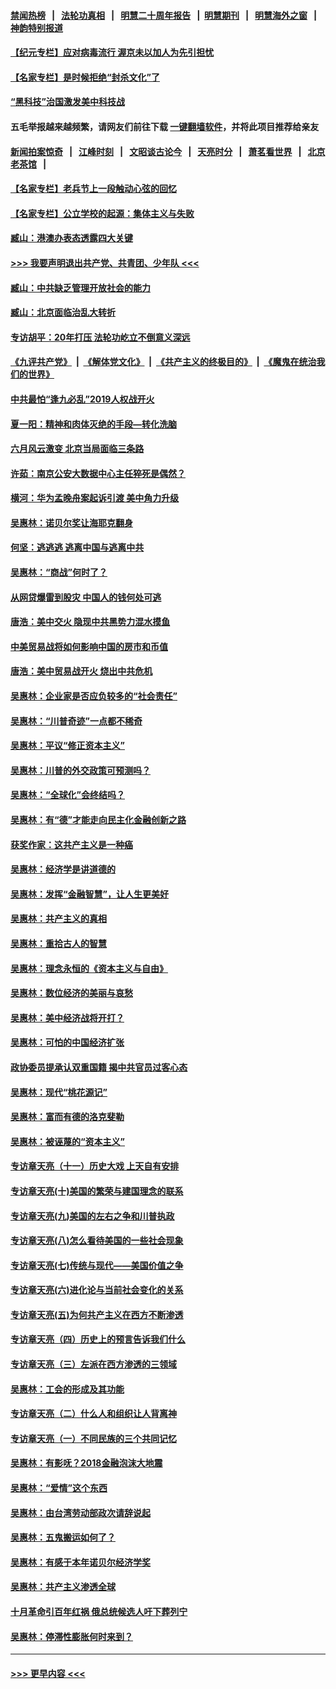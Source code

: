 #### [禁闻热榜](热点新闻.md?=0)  &nbsp;&nbsp;|&nbsp;&nbsp; [法轮功真相](https://github.com/gfw-breaker/truth/blob/master/README.md?=0) &nbsp;&nbsp;|&nbsp;&nbsp; [明慧二十周年报告](https://github.com/gfw-breaker/mh-reports/blob/master/README.md?=0) &nbsp;&nbsp;|&nbsp;&nbsp;[明慧期刊](https://github.com/gfw-breaker/mh-qikan) &nbsp;&nbsp;|&nbsp;&nbsp; [明慧海外之窗](https://github.com/gfw-breaker/mh-news/blob/master/README.md?=0) &nbsp;&nbsp;|&nbsp;&nbsp; [神韵特别报道](https://github.com/gfw-breaker/mh-news/blob/master/shenyun.md?=0)
#### [【纪元专栏】应对病毒流行 渥京未以加人为先引担忧](../pages/nsc423/n11875714.md?t=03051132) 
#### [【名家专栏】是时候拒绝“封杀文化”了](../pages/nsc423/n11814093.md?t=03051132) 
#### [“黑科技”治国激发美中科技战](../pages/nsc423/n11638056.md?t=03051132) 
#### 五毛举报越来越频繁，请网友们前往下载 [一键翻墙软件](https://github.com/gfw-breaker/ssr-accounts)，并将此项目推荐给亲友
#### [新闻拍案惊奇](https://github.com/gfw-breaker/banned-news/blob/master/pages/link4.md) &nbsp;&nbsp;|&nbsp;&nbsp; [江峰时刻](https://github.com/gfw-breaker/banned-news/blob/master/pages/link4.md) &nbsp;&nbsp;|&nbsp;&nbsp; [文昭谈古论今](https://github.com/gfw-breaker/banned-news/blob/master/pages/link4.md) &nbsp;&nbsp;|&nbsp;&nbsp; [天亮时分](https://github.com/gfw-breaker/banned-news/blob/master/pages/link4.md) &nbsp;&nbsp;|&nbsp;&nbsp; [萧茗看世界](https://github.com/gfw-breaker/banned-news/blob/master/pages/link4.md) &nbsp;&nbsp;|&nbsp;&nbsp; [北京老茶馆](https://github.com/gfw-breaker/banned-news/blob/master/pages/link4.md) &nbsp;&nbsp;|&nbsp;&nbsp; 
#### [【名家专栏】老兵节上一段触动心弦的回忆](../pages/nsc423/n11646016.md?t=03051132) 
#### [【名家专栏】公立学校的起源：集体主义与失败](../pages/nsc423/n11601833.md?t=03051132) 
#### [臧山：港澳办表态透露四大关键](../pages/nsc423/n11421628.md?t=03051132) 
#### [>>> 我要声明退出共产党、共青团、少年队 <<<](https://github.com/begood0513/goodnews/blob/master/quit/letter.md) 
#### [臧山：中共缺乏管理开放社会的能力](../pages/nsc423/n11407457.md?t=03051132) 
#### [臧山：北京面临治乱大转折](../pages/nsc423/n11406895.md?t=03051132) 
#### [专访胡平：20年打压 法轮功屹立不倒意义深远](../pages/nsc423/n11398800.md?t=03051132) 
#### [《九评共产党》](https://github.com/begood0513/9ping.md/blob/master/README.md) &nbsp;|&nbsp; [《解体党文化》](../../../../jtdwh.md/blob/master/README.md)  &nbsp;|&nbsp; [《共产主义的终极目的》](../../../../gczydzjmd.md/blob/master/README.md) &nbsp;|&nbsp; [《魔鬼在统治我们的世界》](../../../../mgztzwmdsj.md/blob/master/README.md) 
#### [中共最怕“逢九必乱”2019人权战开火](../pages/nsc423/n11385248.md?t=03051132) 
#### [夏一阳：精神和肉体灭绝的手段—转化洗脑](../pages/nsc423/n11368250.md?t=03051132) 
#### [六月风云激变 北京当局面临三条路](../pages/nsc423/n11313668.md?t=03051132) 
#### [许茹：南京公安大数据中心主任猝死是偶然？](../pages/nsc423/n11064744.md?t=03051132) 
#### [横河：华为孟晚舟案起诉引渡 美中角力升级](../pages/nsc423/n11027230.md?t=03051132) 
#### [吴惠林：诺贝尔奖让海耶克翻身](../pages/nsc423/n10890049.md?t=03051132) 
#### [何坚：逃逃逃 逃离中国与逃离中共](../pages/nsc423/n10592891.md?t=03051132) 
#### [吴惠林：“商战”何时了？](../pages/nsc423/n10573558.md?t=03051132) 
#### [从网贷爆雷到股灾 中国人的钱何处可逃](../pages/nsc423/n10572800.md?t=03051132) 
#### [唐浩：美中交火 隐现中共黑势力混水摸鱼](../pages/nsc423/n10544040.md?t=03051132) 
#### [中美贸易战将如何影响中国的房市和币值](../pages/nsc423/n10543697.md?t=03051132) 
#### [唐浩：美中贸易战开火 烧出中共危机](../pages/nsc423/n10540126.md?t=03051132) 
#### [吴惠林：企业家是否应负较多的“社会责任”](../pages/nsc423/n10535022.md?t=03051132) 
#### [吴惠林：“川普奇迹”一点都不稀奇](../pages/nsc423/n10512808.md?t=03051132) 
#### [吴惠林：平议“修正资本主义”](../pages/nsc423/n10495724.md?t=03051132) 
#### [吴惠林：川普的外交政策可预测吗？](../pages/nsc423/n10462387.md?t=03051132) 
#### [吴惠林：“全球化”会终结吗？](../pages/nsc423/n10452838.md?t=03051132) 
#### [吴惠林：有“德”才能走向民主化金融创新之路](../pages/nsc423/n10432292.md?t=03051132) 
#### [获奖作家：这共产主义是一种癌](../pages/nsc423/n10431541.md?t=03051132) 
#### [吴惠林：经济学是讲道德的](../pages/nsc423/n10398014.md?t=03051132) 
#### [吴惠林：发挥“金融智慧”，让人生更美好](../pages/nsc423/n10375019.md?t=03051132) 
#### [吴惠林：共产主义的真相](../pages/nsc423/n10351394.md?t=03051132) 
#### [吴惠林：重拾古人的智慧](../pages/nsc423/n10337691.md?t=03051132) 
#### [吴惠林：理念永恒的《资本主义与自由》](../pages/nsc423/n10316274.md?t=03051132) 
#### [吴惠林：数位经济的美丽与哀愁](../pages/nsc423/n10292946.md?t=03051132) 
#### [吴惠林：美中经济战将开打？](../pages/nsc423/n10258825.md?t=03051132) 
#### [吴惠林：可怕的中国经济扩张](../pages/nsc423/n10219147.md?t=03051132) 
#### [政协委员提承认双重国籍 揭中共官员过客心态](../pages/nsc423/n10208809.md?t=03051132) 
#### [吴惠林：现代“桃花源记”](../pages/nsc423/n10185234.md?t=03051132) 
#### [吴惠林：富而有德的洛克斐勒](../pages/nsc423/n10142264.md?t=03051132) 
#### [吴惠林：被诬蔑的“资本主义”](../pages/nsc423/n10124816.md?t=03051132) 
#### [专访章天亮（十一）历史大戏 上天自有安排](../pages/nsc423/n10094905.md?t=03051132) 
#### [专访章天亮(十)美国的繁荣与建国理念的联系](../pages/nsc423/n10094899.md?t=03051132) 
#### [专访章天亮(九)美国的左右之争和川普执政](../pages/nsc423/n10094889.md?t=03051132) 
#### [专访章天亮(八)怎么看待美国的一些社会现象](../pages/nsc423/n10094857.md?t=03051132) 
#### [专访章天亮(七)传统与现代——美国价值之争](../pages/nsc423/n10093140.md?t=03051132) 
#### [专访章天亮(六)进化论与当前社会变化的关系](../pages/nsc423/n10092036.md?t=03051132) 
#### [专访章天亮(五)为何共产主义在西方不断渗透](../pages/nsc423/n10083620.md?t=03051132) 
#### [专访章天亮（四）历史上的预言告诉我们什么](../pages/nsc423/n10083606.md?t=03051132) 
#### [专访章天亮（三）左派在西方渗透的三领域](../pages/nsc423/n10081115.md?t=03051132) 
#### [吴惠林：工会的形成及其功能](../pages/nsc423/n10080633.md?t=03051132) 
#### [专访章天亮（二）什么人和组织让人背离神](../pages/nsc423/n10076637.md?t=03051132) 
#### [专访章天亮（一）不同民族的三个共同记忆](../pages/nsc423/n10074188.md?t=03051132) 
#### [吴惠林：有影呒？2018金融泡沫大地震](../pages/nsc423/n10040534.md?t=03051132) 
#### [吴惠林：“爱情”这个东西](../pages/nsc423/n10019423.md?t=03051132) 
#### [吴惠林：由台湾劳动部政次请辞说起](../pages/nsc423/n9979679.md?t=03051132) 
#### [吴惠林：五鬼搬运如何了？](../pages/nsc423/n9925338.md?t=03051132) 
#### [吴惠林：有感于本年诺贝尔经济学奖](../pages/nsc423/n9871883.md?t=03051132) 
#### [吴惠林：共产主义渗透全球](../pages/nsc423/n9812748.md?t=03051132) 
#### [十月革命引百年红祸 俄总统候选人吁下葬列宁](../pages/nsc423/n9810182.md?t=03051132) 
#### [吴惠林：停滞性膨胀何时来到？](../pages/nsc423/n9764136.md?t=03051132) 

----
#### [ >>> 更早内容 <<< ](../indexes/nsc423-earlier.md)
